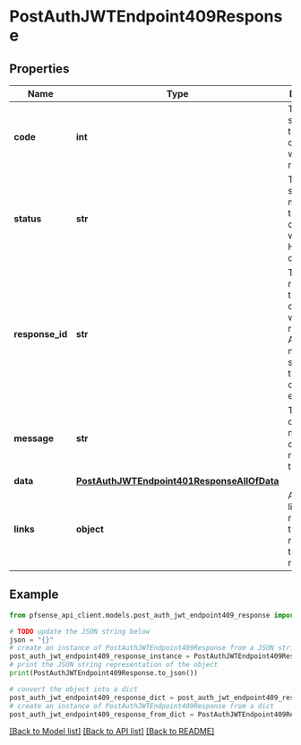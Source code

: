 # PostAuthJWTEndpoint409Response


## Properties

Name | Type | Description | Notes
------------ | ------------- | ------------- | -------------
**code** | **int** | The HTTP status code that corresponds with the API response. | [optional] [default to 409]
**status** | **str** | The HTTP status message that corresponds with the HTTP status code. | [optional] [default to 'conflict']
**response_id** | **str** | The unique response ID that corresponds with the result of the APIcall. In most situations, this will contain an error code. | [optional] 
**message** | **str** | The descriptive message detailing the results of the API call. | [optional] 
**data** | [**PostAuthJWTEndpoint401ResponseAllOfData**](PostAuthJWTEndpoint401ResponseAllOfData.md) |  | [optional] 
**links** | **object** | An array of links to resources that are related to this API response. | [optional] 

## Example

```python
from pfsense_api_client.models.post_auth_jwt_endpoint409_response import PostAuthJWTEndpoint409Response

# TODO update the JSON string below
json = "{}"
# create an instance of PostAuthJWTEndpoint409Response from a JSON string
post_auth_jwt_endpoint409_response_instance = PostAuthJWTEndpoint409Response.from_json(json)
# print the JSON string representation of the object
print(PostAuthJWTEndpoint409Response.to_json())

# convert the object into a dict
post_auth_jwt_endpoint409_response_dict = post_auth_jwt_endpoint409_response_instance.to_dict()
# create an instance of PostAuthJWTEndpoint409Response from a dict
post_auth_jwt_endpoint409_response_from_dict = PostAuthJWTEndpoint409Response.from_dict(post_auth_jwt_endpoint409_response_dict)
```
[[Back to Model list]](../README.md#documentation-for-models) [[Back to API list]](../README.md#documentation-for-api-endpoints) [[Back to README]](../README.md)


